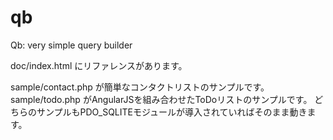 # qb
Qb: very simple query builder

doc/index.html にリファレンスがあります。

sample/contact.php が簡単なコンタクトリストのサンプルです。
sample/todo.php がAngularJSを組み合わせたToDoリストのサンプルです。
どちらのサンプルもPDO_SQLITEモジュールが導入されていればそのまま動きます。
